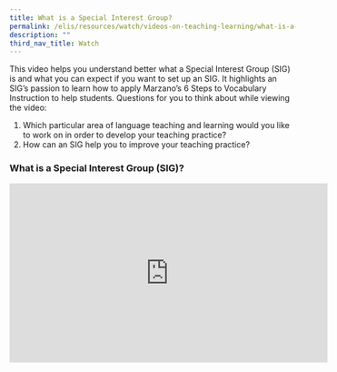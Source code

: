 ```yaml
---
title: What is a Special Interest Group?
permalink: /elis/resources/watch/videos-on-teaching-learning/what-is-a-special-interest-group/
description: ""
third_nav_title: Watch
---
```

This video helps you understand better what a Special Interest Group (SIG) is and what you can expect if you want to set up an SIG. It highlights an SIG’s passion to learn how to apply Marzano’s 6 Steps to Vocabulary Instruction to help students. Questions for you to think about while viewing the video:

1.  Which particular area of language teaching and learning would you like to work on in order to develop your teaching practice?
2.  How can an SIG help you to improve your teaching practice?

### What is a Special Interest Group (SIG)?

<iframe width="560" height="315" src="https://www.youtube.com/embed/u20OqrCincQ" title="YouTube video player" frameborder="0" allow="accelerometer; autoplay; clipboard-write; encrypted-media; gyroscope; picture-in-picture" allowfullscreen></iframe>

